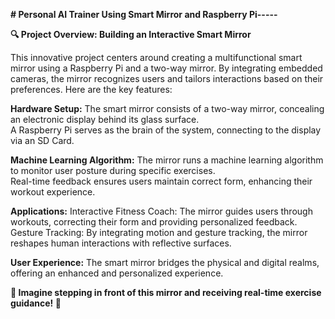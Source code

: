 **# Personal AI Trainer Using Smart Mirror and Raspberry Pi-----**

**🔍 Project Overview: Building an Interactive Smart Mirror**


This innovative project centers around creating a multifunctional smart mirror using a Raspberry Pi and a two-way mirror. By integrating embedded cameras, the mirror recognizes users and tailors interactions based on their preferences. Here are the key features:    

**Hardware Setup:**
The smart mirror consists of a two-way mirror, concealing an electronic display behind its glass surface.                                                                                                        
A Raspberry Pi serves as the brain of the system, connecting to the display via an SD Card.                                                                                                                      

**Machine Learning Algorithm:**
The mirror runs a machine learning algorithm to monitor user posture during specific exercises.                                                                                                                  
Real-time feedback ensures users maintain correct form, enhancing their workout experience.  

**Applications:**
Interactive Fitness Coach: The mirror guides users through workouts, correcting their form and providing personalized feedback.                                                                                        
Gesture Tracking: By integrating motion and gesture tracking, the mirror reshapes human interactions with reflective surfaces.   


**User Experience:**
The smart mirror bridges the physical and digital realms, offering an enhanced and personalized experience. 

**🌟 Imagine stepping in front of this mirror and receiving real-time exercise guidance! 💪**
